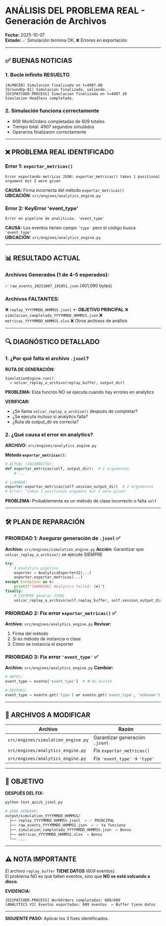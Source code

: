 # ANÁLISIS DEL PROBLEMA REAL - Generación de Archivos

**Fecha:** 2025-10-07  
**Estado:** ✅ Simulación termina OK, ❌ Errores en exportación

---

## ✅ BUENAS NOTICIAS

### 1. **Bucle infinito RESUELTO**
```
[ALMACEN] Simulacion finalizada en t=4907.00
[GroundOp-01] Simulacion finalizada, saliendo...
[DISPATCHER-PROCESS] Simulacion finalizada en t=4907.10
Simulacion Headless completada.
```

### 2. **Simulación funciona correctamente**
- 609 WorkOrders completadas de 609 totales
- Tiempo total: 4907 segundos simulados
- Operarios finalizaron correctamente

---

## ❌ PROBLEMA REAL IDENTIFICADO

### Error 1: `exportar_metricas()` 
```
Error exportando metricas JSON: exportar_metricas() takes 1 positional argument but 2 were given
```

**CAUSA:** Firma incorrecta del método `exportar_metricas()`  
**UBICACIÓN:** `src/engines/analytics_engine.py`

### Error 2: KeyError 'event_type'
```
Error en pipeline de analiticas: 'event_type'
```

**CAUSA:** Los eventos tienen campo `'type'` pero el código busca `'event_type'`  
**UBICACIÓN:** `src/engines/analytics_engine.py`

---

## 📊 RESULTADO ACTUAL

### Archivos Generados (1 de 4-5 esperados):
✅ `raw_events_20251007_191051.json` (401,090 bytes)

### Archivos FALTANTES:
❌ `replay_YYYYMMDD_HHMMSS.jsonl` ← **OBJETIVO PRINCIPAL**
❌ `simulacion_completada_YYYYMMDD_HHMMSS.json`
❌ `metricas_YYYYMMDD_HHMMSS.xlsx`
❌ Otros archivos de análisis

---

## 🔍 DIAGNÓSTICO DETALLADO

### 1. ¿Por qué falta el archivo `.jsonl`?

**RUTA DE GENERACIÓN:**
```
SimulationEngine.run()
  → volcar_replay_a_archivo(replay_buffer, output_dir)
```

**PROBLEMA:** Esta función NO se ejecuta cuando hay errores en analytics

**VERIFICAR:**
- ¿Se llama `volcar_replay_a_archivo()` después de completar?
- ¿Se ejecuta incluso si analytics falla?
- ¿Ruta de output_dir es correcta?

### 2. ¿Qué causa el error en analytics?

**ARCHIVO:** `src/engines/analytics_engine.py`

**Método `exportar_metricas()`:**
```python
# ACTUAL (INCORRECTO):
def exportar_metricas(self, output_dir):  # 2 argumentos
    # ...

# LLAMADA:
exporter.exportar_metricas(self.session_output_dir)  # 2 argumentos
# Error: "takes 1 positional argument but 2 were given"
```

**PROBLEMA:** Probablemente es un método de clase incorrecto o falta `self`

---

## 🛠️ PLAN DE REPARACIÓN

### PRIORIDAD 1: Asegurar generación de `.jsonl` ✅
**Archivo:** `src/engines/simulation_engine.py`
**Acción:** Garantizar que `volcar_replay_a_archivo()` se ejecute SIEMPRE

```python
try:
    # Analytics pipeline
    exporter = AnalyticsExporterV2(...)
    exporter.exportar_metricas(...)
except Exception as e:
    print(f"[WARNING] Analytics failed: {e}")
finally:
    # SIEMPRE generar JSONL
    volcar_replay_a_archivo(self.replay_buffer, self.session_output_dir)
```

### PRIORIDAD 2: Fix error `exportar_metricas()` ✅
**Archivo:** `src/engines/analytics_engine.py`
**Revisar:**
1. Firma del método
2. Si es método de instancia o clase
3. Cómo se instancia el exporter

### PRIORIDAD 3: Fix error `'event_type'` ✅
**Archivo:** `src/engines/analytics_engine.py`
**Cambiar:**
```python
# ANTES:
event_type = evento['event_type']  # ❌ No existe

# DESPUÉS:
event_type = evento.get('type') or evento.get('event_type', 'unknown')  # ✅
```

---

## 📝 ARCHIVOS A MODIFICAR

| Archivo | Razón |
|---------|-------|
| `src/engines/simulation_engine.py` | Garantizar generación `.jsonl` |
| `src/engines/analytics_engine.py` | Fix `exportar_metricas()` |
| `src/engines/analytics_engine.py` | Fix `'event_type'` → `'type'` |

---

## 🎯 OBJETIVO

**DESPUÉS DEL FIX:**
```bash
python test_quick_jsonl.py

# DEBE GENERAR:
output/simulation_YYYYMMDD_HHMMSS/
  ├── replay_YYYYMMDD_HHMMSS.jsonl  ← ✅ PRINCIPAL
  ├── raw_events_YYYYMMDD_HHMMSS.json  ← ✅ Ya funciona
  ├── simulacion_completada_YYYYMMDD_HHMMSS.json  ← Bonus
  ├── metricas_YYYYMMDD_HHMMSS.xlsx  ← Bonus
  └── ...
```

---

## ⚠️ NOTA IMPORTANTE

El archivo `replay_buffer` **TIENE DATOS** (609 eventos).  
El problema NO es que falten eventos, sino que **NO se está volcando a disco**.

**EVIDENCIA:**
```
[DISPATCHER-PROCESS] WorkOrders completadas: 609/609
[ANALYTICS V2] Eventos exportados: 609 eventos  ← Buffer tiene datos
```

---

**SIGUIENTE PASO:** Aplicar los 3 fixes identificados.


